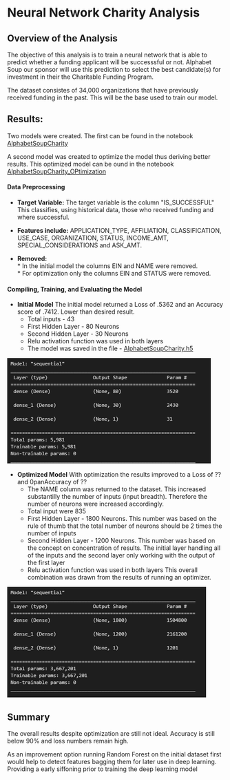 # Neural Network Charity Analysis

## Overview of the Analysis

The objective of this analysis is to train a neural network that is able to predict whether a funding applicant will be successsful or not.  Alphabet Soup our sponsor will use this prediction to select the best candidate(s) for investment in their the Charitable Funding Program.

The dataset consistes of 34,000 organizations that have previously received funding in the past.  This will be the base used to train our model.


## Results: <br>
Two models were created.  The first can be found in the notebook [AlphabetSoupCharity](https://github.com/SusanFair/Neural_Network_Charity_Analysis/blob/main/AlphabetSoupCharity.ipynb)

A second model was created to optimize the model thus deriving better results.  This optimized model can be ound in the notebook [AlphabetSoupCharity_OPtimization](https://github.com/SusanFair/Neural_Network_Charity_Analysis/blob/main/AlphabetSoupCharity_Optimization.ipynb)
<br>

#### Data Preprocessing<br>
* <b>Target Variable:</b>  The target variable is the column "IS_SUCCESSFUL"  This classifies, using historical data, those who received funding and where successful.

* <b>Features include:</b> APPLICATION_TYPE, AFFILIATION, CLASSIFICATION, USE_CASE, ORGANIZATION, STATUS, INCOME_AMT, SPECIAL_CONSIDERATIONS and ASK_AMT.

* <b>Removed:</b>  
        * In the initial model the columns EIN and NAME were removed.<br>
        * For optimization only the columns EIN and STATUS were removed.  

#### Compiling, Training, and Evaluating the Model<br>
* <b>Initial Model</b> The initial model returned a Loss of .5362 and an Accuracy score of .7412.  Lower than desired result.
    * Total inputs - 43
    * First Hidden Layer - 80 Neurons
    * Second Hidden Layer - 30 Neurons
    * Relu activation function was used in both layers
    * The model was saved in the file - [AlphabetSoupCharity.h5](https://github.com/SusanFair/Neural_Network_Charity_Analysis/blob/main/AlphabetSoupCharity.h5)
    
![Initial Model](https://github.com/SusanFair/Neural_Network_Charity_Analysis/blob/main/Resources/InitialModel.PNG)<br>

* <b>Optimized Model</b>  With optimization the results improved to a Loss of ?? and 0panAccuracy of ??
    * The NAME column was returned to the dataset.  This increased substantilly the number of inputs (input breadth).  Therefore the number of neurons were increased accordingly. 
    * Total input were 835
    * First Hidden Layer - 1800 Neurons.  This number was based on the rule of thumb that the total number of neurons should be 2 times the number of inputs
    * Second Hidden Layer - 1200 Neurons.  This number was based on the concept on concentration of results.  The initial layer handling all of the inputs and the second layer only working with the output of the first layer
    * Relu activation function was used in both layers
This overall combination was drawn from the results of running an optimizer.

![Optimized Model](https://github.com/SusanFair/Neural_Network_Charity_Analysis/blob/main/Resources/OptimizedModel.PNG)<br>


## Summary<br>
The overall results despite optimization are still not ideal.  Accuracy is still below 90% and loss numbers remain high.

As an improvement option running Random Forest on the initial dataset first would help to detect features bagging them for later use in deep learning. Providing a early siffoning prior to training the deep learning model


